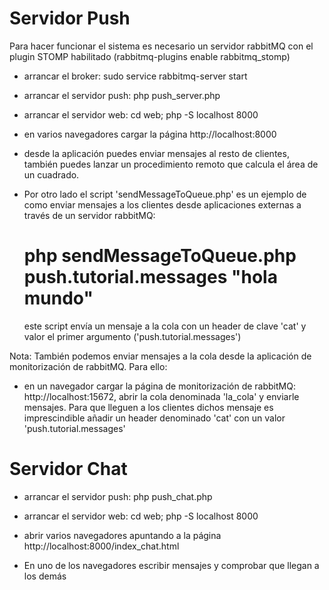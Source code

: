 Servidor Push
=============

Para hacer funcionar el sistema es necesario un servidor rabbitMQ con el 
plugin STOMP habilitado (rabbitmq-plugins enable rabbitmq_stomp)

- arrancar el broker: sudo service rabbitmq-server start

- arrancar el servidor push: php push_server.php

- arrancar el servidor web: cd web; php -S localhost 8000

- en varios navegadores cargar la página http://localhost:8000

- desde la aplicación puedes enviar mensajes al resto de clientes,
  también puedes lanzar un procedimiento remoto que calcula el área de
  un cuadrado.

- Por otro lado el script 'sendMessageToQueue.php' es un ejemplo de como enviar
  mensajes a los clientes desde aplicaciones externas a través de un servidor 
  rabbitMQ:
  # php sendMessageToQueue.php push.tutorial.messages "hola mundo" 
  este script envía un mensaje a la cola con un header
  de clave 'cat' y valor el primer argumento ('push.tutorial.messages')

Nota: También podemos enviar mensajes a la cola desde la aplicación
de monitorización de rabbitMQ. Para ello:

- en un navegador cargar la página de monitorización de rabbitMQ:
  http://localhost:15672, abrir la cola denominada 'la_cola' y 
  enviarle mensajes. Para que lleguen a los clientes dichos mensaje
  es imprescindible añadir un header denominado 'cat' con un valor
  'push.tutorial.messages'

Servidor Chat
=============

- arrancar el servidor push: php push_chat.php

- arrancar el servidor web: cd web; php -S localhost 8000

- abrir varios navegadores apuntando a la página http://localhost:8000/index_chat.html

- En uno de los navegadores escribir mensajes y comprobar que llegan a los demás